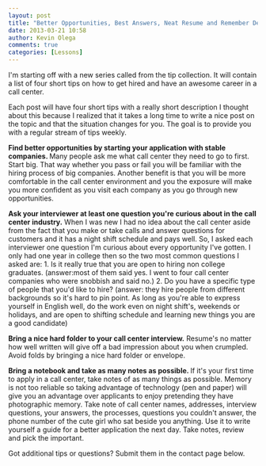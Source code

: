 ```yaml
---
layout: post
title: "Better Opportunities, Best Answers, Neat Resume and Remember Details"
date: 2013-03-21 10:58
author: Kevin Olega
comments: true
categories: [Lessons]
---
```

I'm starting off with a new series called from the tip collection. It will contain a list of four short tips on how to get hired and have an awesome career in a call center.

Each post will have four short tips with a really short description I thought about this because I realized that it takes a long time to write a nice post on the topic and that the situation changes for you. The goal is to provide you with a regular stream of tips weekly.

<strong>Find better opportunities by starting your application with stable companies. </strong>Many people ask me what call center they need to go to first. Start big. That way whether you pass or fail you will be familiar with the hiring process of big companies. Another benefit is that you will be more comfortable in the call center environment and you the exposure will make you more confident as you visit each company as you go through new opportunities.

<strong>Ask your interviewer at least one question you're curious about in the call center industry.</strong> When I was new I had no idea about the call center aside from the fact that you make or take calls and answer questions for customers and it has a night shift schedule and pays well. So, I asked each interviewer one question I'm curious about every opportunity I've gotten. I only had one year in college then so the two most common questions I asked are: 1. Is it really true that you are open to hiring non college graduates. (answer:most of them said yes. I went to four call center companies who were snobbish and said no.) 2. Do you have a specific type of people that you'd like to hire? (answer: they hire people from different backgrounds so it's hard to pin point. As long as you're able to express yourself in English well, do the work even on night shift's, weekends or holidays, and are open to shifting schedule and learning new things you are a good candidate)

<strong>Bring a nice hard folder to your call center interview.</strong> Resume's no matter how well written will give off a bad impression about you when crumpled. Avoid folds by bringing a nice hard folder or envelope.

<strong>Bring a notebook and take as many notes as possible. </strong>If it's your first time to apply in a call center, take notes of as many things as possible. Memory is not too reliable so taking advantage of technology (pen and paper) will give you an advantage over applicants to enjoy pretending they have photographic memory. Take note of call center names, addresses, interview questions, your answers, the processes, questions you couldn't answer, the phone number of the cute girl who sat beside you anything. Use it to write yourself a guide for a better application the next day. Take notes, review and pick the important.

Got additional tips or questions? Submit them in the contact page below.
